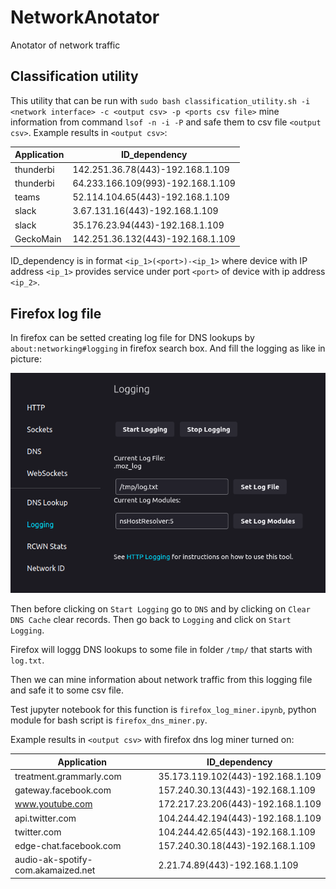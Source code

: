 # NetworkAnotator

Anotator of network traffic

## Classification utility

This utility that can be run with `sudo bash classification_utility.sh -i <network interface> -c <output csv> -p <ports csv file>` mine information from command `lsof -n -i -P` and safe them to csv file `<output csv>`. Example results in `<output csv>`:

| Application | ID_dependency                     |
| ----------- | --------------------------------- |
| thunderbi   | 142.251.36.78(443)-192.168.1.109  |
| thunderbi   | 64.233.166.109(993)-192.168.1.109 |
| teams       | 52.114.104.65(443)-192.168.1.109  |
| slack       | 3.67.131.16(443)-192.168.1.109    |
| slack       | 35.176.23.94(443)-192.168.1.109   |
| GeckoMain   | 142.251.36.132(443)-192.168.1.109 |

ID_dependency is in format `<ip_1>(<port>)-<ip_1>` where device with IP address `<ip_1>` provides service under port `<port>` of device with ip address `<ip_2>`.

## Firefox log file

In firefox can be setted creating log file for DNS lookups by `about:networking#logging` in firefox search box. And fill the logging as like in picture:

![firefox logs](data/firefox_log.png)

Then before clicking on `Start Logging` go to `DNS` and by clicking on `Clear DNS Cache` clear records. Then go back to `Logging` and click on `Start Logging`.

Firefox will loggg DNS lookups to some file in folder `/tmp/` that starts with `log.txt`.

Then we can mine information about network traffic from this logging file and safe it to some csv file.

Test jupyter notebook for this function is `firefox_log_miner.ipynb`, python module for bash script is `firefox_dns_miner.py`.

Example results in `<output csv>` with firefox dns log miner turned on:

| Application                        | ID_dependency                     |
| ---------------------------------- | --------------------------------- |
| treatment.grammarly.com            | 35.173.119.102(443)-192.168.1.109 |
| gateway.facebook.com               | 157.240.30.13(443)-192.168.1.109  |
| www.youtube.com                    | 172.217.23.206(443)-192.168.1.109 |
| api.twitter.com                    | 104.244.42.194(443)-192.168.1.109 |
| twitter.com                        | 104.244.42.65(443)-192.168.1.109  |
| edge-chat.facebook.com             | 157.240.30.18(443)-192.168.1.109  |
| audio-ak-spotify-com.akamaized.net | 2.21.74.89(443)-192.168.1.109     |
